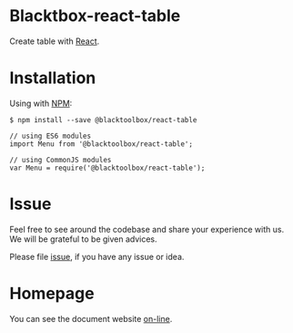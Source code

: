 # Blacktbox-react-table

Create table with [React](https://facebook.github.io/react).

# Installation

Using with [NPM](https://www.npmjs.com/):

    $ npm install --save @blacktoolbox/react-table

    // using ES6 modules
    import Menu from '@blacktoolbox/react-table';

    // using CommonJS modules
    var Menu = require('@blacktoolbox/react-table');

# Issue

Feel free to see around the codebase and share your experience with us. We will be grateful to be given advices. 

Please file [issue](https://github.com/BlackToolBoxLaboratory/react-table/issues), if you have any issue or idea.

# Homepage

You can see the document website [on-line](https://blacktoolboxlaboratory.github.io/react/v2/#/react-table/basic).
